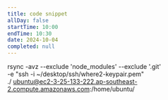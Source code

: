 ```yaml
---
title: code snippet
allDay: false
startTime: 10:00
endTime: 10:30
date: 2024-10-04
completed: null
---
```

rsync -avz --exclude 'node_modules' --exclude '.git' \
-e "ssh -i ~/desktop/ssh/where2-keypair.pem" \
./ ubuntu@ec2-3-25-133-222.ap-southeast-2.compute.amazonaws.com:/home/ubuntu/